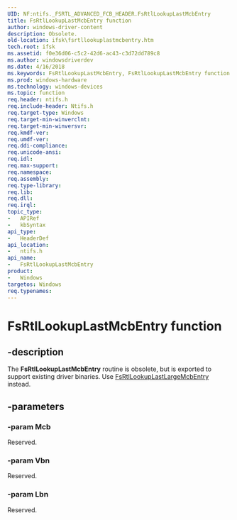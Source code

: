 ```yaml
---
UID: NF:ntifs._FSRTL_ADVANCED_FCB_HEADER.FsRtlLookupLastMcbEntry
title: FsRtlLookupLastMcbEntry function
author: windows-driver-content
description: Obsolete.
old-location: ifsk\fsrtllookuplastmcbentry.htm
tech.root: ifsk
ms.assetid: f0e36d06-c5c2-42d6-ac43-c3d72dd789c8
ms.author: windowsdriverdev
ms.date: 4/16/2018
ms.keywords: FsRtlLookupLastMcbEntry, FsRtlLookupLastMcbEntry function [Installable File System Drivers], fsrtlref_432dcb48-ee5d-4eef-89ee-d10e6e8a9da7.xml, ifsk.fsrtllookuplastmcbentry, ntifs/FsRtlLookupLastMcbEntry
ms.prod: windows-hardware
ms.technology: windows-devices
ms.topic: function
req.header: ntifs.h
req.include-header: Ntifs.h
req.target-type: Windows
req.target-min-winverclnt: 
req.target-min-winversvr: 
req.kmdf-ver: 
req.umdf-ver: 
req.ddi-compliance: 
req.unicode-ansi: 
req.idl: 
req.max-support: 
req.namespace: 
req.assembly: 
req.type-library: 
req.lib: 
req.dll: 
req.irql: 
topic_type:
-	APIRef
-	kbSyntax
api_type:
-	HeaderDef
api_location:
-	ntifs.h
api_name:
-	FsRtlLookupLastMcbEntry
product:
-	Windows
targetos: Windows
req.typenames: 
---
```


# FsRtlLookupLastMcbEntry function


## -description


The <b>FsRtlLookupLastMcbEntry</b> routine is obsolete, but is exported to support existing driver binaries. Use <a href="https://msdn.microsoft.com/library/windows/hardware/ff546910">FsRtlLookupLastLargeMcbEntry</a> instead.


## -parameters




### -param Mcb

<p>Reserved.</p>


### -param Vbn

Reserved.


### -param Lbn

Reserved.





